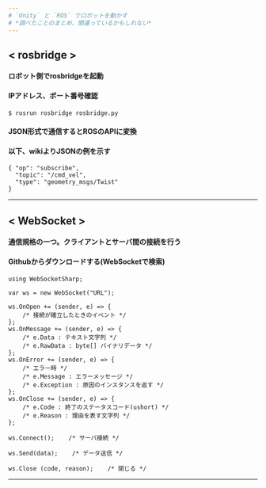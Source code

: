 ```yaml
---
# `Unity` と `ROS` でロボットを動かす
# *調べたことのまとめ、間違っているかもしれない*
---
```

## < rosbridge >
#### ロボット側でrosbridgeを起動
#### IPアドレス、ポート番号確認
```
$ rosrun rosbridge rosbridge.py
```
#### JSON形式で通信するとROSのAPIに変換
#### 以下、wikiよりJSONの例を示す
```
{ "op": "subscribe",
  "topic": "/cmd_vel",
  "type": "geometry_msgs/Twist"
}
```
---
## < WebSocket >
#### 通信規格の一つ。クライアントとサーバ間の接続を行う
#### Githubからダウンロードする(WebSocketで検索)
```
using WebSocketSharp;
```
```
var ws = new WebSocket("URL");
```
```
ws.OnOpen += (sender, e) => {
    /* 接続が確立したときのイベント */
};
ws.OnMessage += (sender, e) => {
    /* e.Data : テキスト文字列 */
    /* e.RawData : byte[] バイナリデータ */
};
ws.OnError += (sender, e) => {
    /* エラー時 */
    /* e.Message : エラーメッセージ */
    /* e.Exception : 原因のインスタンスを返す */
};
ws.OnClose += (sender, e) => {
    /* e.Code : 終了のステータスコード(ushort) */
    /* e.Reason : 理由を表す文字列 */
};
```
```
ws.Connect();    /* サーバ接続 */
```
```
ws.Send(data);    /* データ送信 */
```
```
ws.Close (code, reason);    /* 閉じる */

```

---
